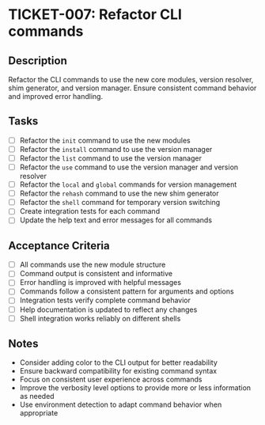 # TICKET-007: Refactor CLI commands

## Description

Refactor the CLI commands to use the new core modules, version resolver, shim generator, and version manager. Ensure consistent command behavior and improved error handling.

## Tasks

- [ ] Refactor the `init` command to use the new modules
- [ ] Refactor the `install` command to use the version manager
- [ ] Refactor the `list` command to use the version manager
- [ ] Refactor the `use` command to use the version manager and version resolver
- [ ] Refactor the `local` and `global` commands for version management
- [ ] Refactor the `rehash` command to use the new shim generator
- [ ] Refactor the `shell` command for temporary version switching
- [ ] Create integration tests for each command
- [ ] Update the help text and error messages for all commands

## Acceptance Criteria

- [ ] All commands use the new module structure
- [ ] Command output is consistent and informative
- [ ] Error handling is improved with helpful messages
- [ ] Commands follow a consistent pattern for arguments and options
- [ ] Integration tests verify complete command behavior
- [ ] Help documentation is updated to reflect any changes
- [ ] Shell integration works reliably on different shells

## Notes

- Consider adding color to the CLI output for better readability
- Ensure backward compatibility for existing command syntax
- Focus on consistent user experience across commands
- Improve the verbosity level options to provide more or less information as needed
- Use environment detection to adapt command behavior when appropriate
